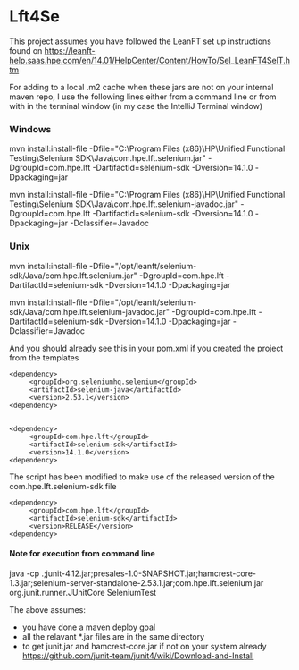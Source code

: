 # Lft4Se
This project assumes you have followed the LeanFT set up instructions found on https://leanft-help.saas.hpe.com/en/14.01/HelpCenter/Content/HowTo/Sel_LeanFT4SelT.htm


For adding to a local .m2 cache when these jars are not on your internal maven repo, I use the following lines either from a command line or from with in the terminal window (in my case the IntelliJ Terminal window)

### Windows
mvn install:install-file -Dfile="C:\Program Files (x86)\HP\Unified Functional Testing\Selenium SDK\Java\com.hpe.lft.selenium.jar" -DgroupId=com.hpe.lft -DartifactId=selenium-sdk -Dversion=14.1.0 -Dpackaging=jar

mvn install:install-file -Dfile="C:\Program Files (x86)\HP\Unified Functional Testing\Selenium SDK\Java\com.hpe.lft.selenium-javadoc.jar" -DgroupId=com.hpe.lft -DartifactId=selenium-sdk -Dversion=14.1.0 -Dpackaging=jar -Dclassifier=Javadoc

### Unix
mvn install:install-file -Dfile="/opt/leanft/selenium-sdk/Java/com.hpe.lft.selenium.jar" -DgroupId=com.hpe.lft -DartifactId=selenium-sdk -Dversion=14.1.0 -Dpackaging=jar

mvn install:install-file -Dfile="/opt/leanft/selenium-sdk/Java/com.hpe.lft.selenium-javadoc.jar" -DgroupId=com.hpe.lft -DartifactId=selenium-sdk -Dversion=14.1.0 -Dpackaging=jar -Dclassifier=Javadoc

And you should already see this in your pom.xml if you created the project from the templates

```
<dependency>
     <groupId>org.seleniumhq.selenium</groupId>
     <artifactId>selenium-java</artifactId>
     <version>2.53.1</version>
<dependency>


<dependency>
     <groupId>com.hpe.lft</groupId>
     <artifactId>selenium-sdk</artifactId>
     <version>14.1.0</version>
<dependency>
```
The script has been modified to make use of the released version of the com.hpe.lft.selenium-sdk file

```
<dependency>
     <groupId>com.hpe.lft</groupId>
     <artifactId>selenium-sdk</artifactId>
     <version>RELEASE</version>
<dependency>
```
#### Note for execution from command line
java -cp .;junit-4.12.jar;presales-1.0-SNAPSHOT.jar;hamcrest-core-1.3.jar;selenium-server-standalone-2.53.1.jar;com.hpe.lft.selenium.jar org.junit.runner.JUnitCore SeleniumTest

The above assumes:
- you have done a maven deploy goal
- all the relavant *.jar files are in the same directory
- to get junit.jar and hamcrest-core.jar if not on your system already https://github.com/junit-team/junit4/wiki/Download-and-Install

